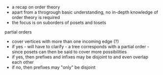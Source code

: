 
- a recap on order theory
- apart from a throgrough basic understanding,
  no in-depth knowledge of order theory is required
- the focus is on suborders of posets and tosets

partial orders
- cover vertices with more than one incoming edge (?)
- if yes - will have to clarify - a tree corresponds
  with a partial order - since posets can then be
  said to cover more possibilities
- if yes, then prefixes and infixes may be disjoint
  to and even overlap each other
- if no, then prefixes may "only" be disjoint
